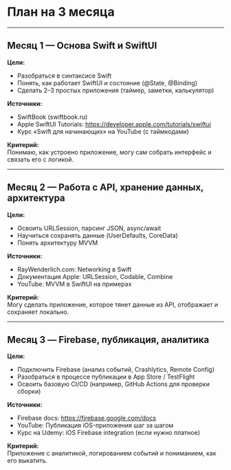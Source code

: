 # План на 3 месяца

---

## Месяц 1 — Основа Swift и SwiftUI

**Цели:**
- Разобраться в синтаксисе Swift
- Понять, как работает SwiftUI и состояние (@State, @Binding)
- Сделать 2–3 простых приложения (таймер, заметки, калькулятор)

**Источники:**
- SwiftBook (swiftbook.ru)
- Apple SwiftUI Tutorials: https://developer.apple.com/tutorials/swiftui
- Курс «Swift для начинающих» на YouTube (с таймкодами)

**Критерий:**  
Понимаю, как устроено приложение, могу сам собрать интерфейс и связать его с логикой.

---

## Месяц 2 — Работа с API, хранение данных, архитектура

**Цели:**
- Освоить URLSession, парсинг JSON, async/await
- Научиться сохранять данные (UserDefaults, CoreData)
- Понять архитектуру MVVM

**Источники:**
- RayWenderlich.com: Networking в Swift
- Документация Apple: URLSession, Codable, Combine
- YouTube: MVVM в SwiftUI на примерах

**Критерий:**  
Могу сделать приложение, которое тянет данные из API, отображает и сохраняет локально.

---

## Месяц 3 — Firebase, публикация, аналитика

**Цели:**
- Подключить Firebase (анализ событий, Crashlytics, Remote Config)
- Разобраться в процессе публикации в App Store / TestFlight
- Освоить базовую CI/CD (например, GitHub Actions для проверки сборки)

**Источники:**
- Firebase docs: https://firebase.google.com/docs
- YouTube: Публикация iOS-приложения шаг за шагом
- Курс на Udemy: iOS Firebase integration (если нужно платное)

**Критерий:**  
Приложение с аналитикой, логированием событий и пониманием, как его выкатить.